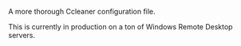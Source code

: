 A more thorough Ccleaner configuration file.

This is currently in production on a ton of Windows Remote Desktop servers.
